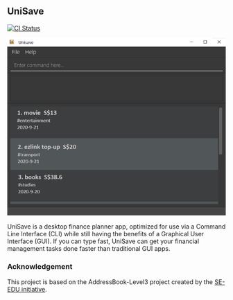 
## UniSave

[![CI Status](https://github.com/AY2021S1-CS2103T-W10-1/tp/workflows/Java%20CI/badge.svg)](https://github.com/AY2021S1-CS2103T-W10-1/tp/actions)

![Ui](docs/images/Ui.png)

UniSave is a desktop finance planner app, optimized for use via a Command Line Interface (CLI) while still having
the benefits of a Graphical User Interface (GUI). If you can type fast, UniSave can get your financial management
tasks done faster than traditional GUI apps.

### Acknowledgement
This project is based on the AddressBook-Level3 project created by the [SE-EDU initiative](https://se-education.org).

